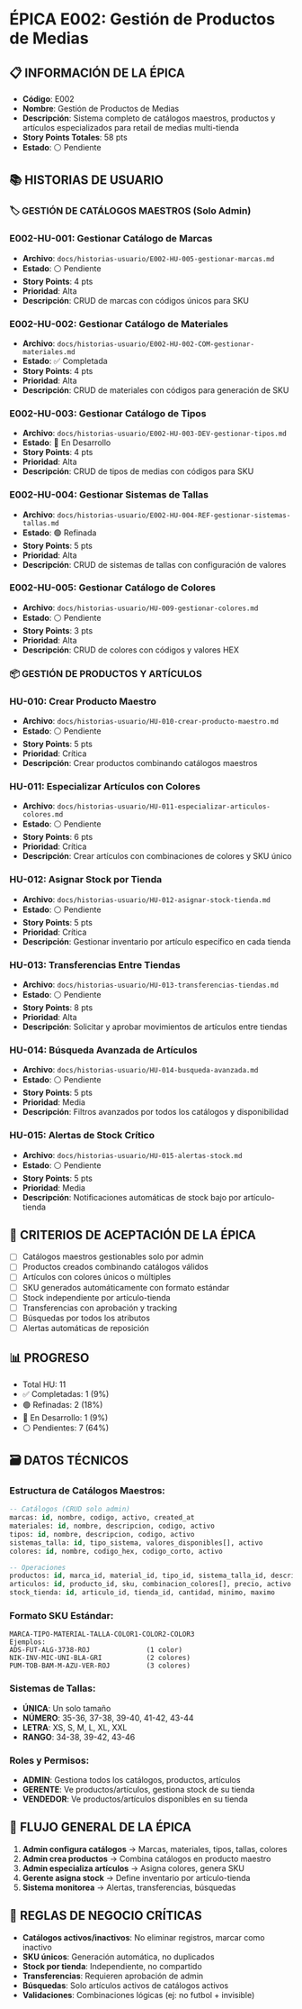 # ÉPICA E002: Gestión de Productos de Medias

## 📋 INFORMACIÓN DE LA ÉPICA
- **Código**: E002
- **Nombre**: Gestión de Productos de Medias
- **Descripción**: Sistema completo de catálogos maestros, productos y artículos especializados para retail de medias multi-tienda
- **Story Points Totales**: 58 pts
- **Estado**: ⚪ Pendiente

## 📚 HISTORIAS DE USUARIO

### 🏷️ GESTIÓN DE CATÁLOGOS MAESTROS (Solo Admin)

### E002-HU-001: Gestionar Catálogo de Marcas
- **Archivo**: `docs/historias-usuario/E002-HU-005-gestionar-marcas.md`
- **Estado**: ⚪ Pendiente
- **Story Points**: 4 pts
- **Prioridad**: Alta
- **Descripción**: CRUD de marcas con códigos únicos para SKU

### E002-HU-002: Gestionar Catálogo de Materiales
- **Archivo**: `docs/historias-usuario/E002-HU-002-COM-gestionar-materiales.md`
- **Estado**: ✅ Completada
- **Story Points**: 4 pts
- **Prioridad**: Alta
- **Descripción**: CRUD de materiales con códigos para generación de SKU

### E002-HU-003: Gestionar Catálogo de Tipos
- **Archivo**: `docs/historias-usuario/E002-HU-003-DEV-gestionar-tipos.md`
- **Estado**: 🔵 En Desarrollo
- **Story Points**: 4 pts
- **Prioridad**: Alta
- **Descripción**: CRUD de tipos de medias con códigos para SKU

### E002-HU-004: Gestionar Sistemas de Tallas
- **Archivo**: `docs/historias-usuario/E002-HU-004-REF-gestionar-sistemas-tallas.md`
- **Estado**: 🟢 Refinada
- **Story Points**: 5 pts
- **Prioridad**: Alta
- **Descripción**: CRUD de sistemas de tallas con configuración de valores

### E002-HU-005: Gestionar Catálogo de Colores
- **Archivo**: `docs/historias-usuario/HU-009-gestionar-colores.md`
- **Estado**: ⚪ Pendiente
- **Story Points**: 3 pts
- **Prioridad**: Alta
- **Descripción**: CRUD de colores con códigos y valores HEX

### 📦 GESTIÓN DE PRODUCTOS Y ARTÍCULOS

### HU-010: Crear Producto Maestro
- **Archivo**: `docs/historias-usuario/HU-010-crear-producto-maestro.md`
- **Estado**: ⚪ Pendiente
- **Story Points**: 5 pts
- **Prioridad**: Crítica
- **Descripción**: Crear productos combinando catálogos maestros

### HU-011: Especializar Artículos con Colores
- **Archivo**: `docs/historias-usuario/HU-011-especializar-articulos-colores.md`
- **Estado**: ⚪ Pendiente
- **Story Points**: 6 pts
- **Prioridad**: Crítica
- **Descripción**: Crear artículos con combinaciones de colores y SKU único

### HU-012: Asignar Stock por Tienda
- **Archivo**: `docs/historias-usuario/HU-012-asignar-stock-tienda.md`
- **Estado**: ⚪ Pendiente
- **Story Points**: 5 pts
- **Prioridad**: Crítica
- **Descripción**: Gestionar inventario por artículo específico en cada tienda

### HU-013: Transferencias Entre Tiendas
- **Archivo**: `docs/historias-usuario/HU-013-transferencias-tiendas.md`
- **Estado**: ⚪ Pendiente
- **Story Points**: 8 pts
- **Prioridad**: Alta
- **Descripción**: Solicitar y aprobar movimientos de artículos entre tiendas

### HU-014: Búsqueda Avanzada de Artículos
- **Archivo**: `docs/historias-usuario/HU-014-busqueda-avanzada.md`
- **Estado**: ⚪ Pendiente
- **Story Points**: 5 pts
- **Prioridad**: Media
- **Descripción**: Filtros avanzados por todos los catálogos y disponibilidad

### HU-015: Alertas de Stock Crítico
- **Archivo**: `docs/historias-usuario/HU-015-alertas-stock.md`
- **Estado**: ⚪ Pendiente
- **Story Points**: 5 pts
- **Prioridad**: Media
- **Descripción**: Notificaciones automáticas de stock bajo por artículo-tienda

## 🎯 CRITERIOS DE ACEPTACIÓN DE LA ÉPICA
- [ ] Catálogos maestros gestionables solo por admin
- [ ] Productos creados combinando catálogos válidos
- [ ] Artículos con colores únicos o múltiples
- [ ] SKU generados automáticamente con formato estándar
- [ ] Stock independiente por artículo-tienda
- [ ] Transferencias con aprobación y tracking
- [ ] Búsquedas por todos los atributos
- [ ] Alertas automáticas de reposición

## 📊 PROGRESO
- Total HU: 11
- ✅ Completadas: 1 (9%)
- 🟢 Refinadas: 2 (18%)
- 🔵 En Desarrollo: 1 (9%)
- ⚪ Pendientes: 7 (64%)

## 🗃️ DATOS TÉCNICOS

### Estructura de Catálogos Maestros:
```sql
-- Catálogos (CRUD solo admin)
marcas: id, nombre, codigo, activo, created_at
materiales: id, nombre, descripcion, codigo, activo
tipos: id, nombre, descripcion, codigo, activo
sistemas_talla: id, tipo_sistema, valores_disponibles[], activo
colores: id, nombre, codigo_hex, codigo_corto, activo

-- Operaciones
productos: id, marca_id, material_id, tipo_id, sistema_talla_id, descripcion_talla
articulos: id, producto_id, sku, combinacion_colores[], precio, activo
stock_tienda: id, articulo_id, tienda_id, cantidad, minimo, maximo
```

### Formato SKU Estándar:
```
MARCA-TIPO-MATERIAL-TALLA-COLOR1-COLOR2-COLOR3
Ejemplos:
ADS-FUT-ALG-3738-ROJ              (1 color)
NIK-INV-MIC-UNI-BLA-GRI           (2 colores)
PUM-TOB-BAM-M-AZU-VER-ROJ         (3 colores)
```

### Sistemas de Tallas:
- **ÚNICA**: Un solo tamaño
- **NÚMERO**: 35-36, 37-38, 39-40, 41-42, 43-44
- **LETRA**: XS, S, M, L, XL, XXL
- **RANGO**: 34-38, 39-42, 43-46

### Roles y Permisos:
- **ADMIN**: Gestiona todos los catálogos, productos, artículos
- **GERENTE**: Ve productos/artículos, gestiona stock de su tienda
- **VENDEDOR**: Ve productos/artículos disponibles en su tienda

## 🔄 FLUJO GENERAL DE LA ÉPICA
1. **Admin configura catálogos** → Marcas, materiales, tipos, tallas, colores
2. **Admin crea productos** → Combina catálogos en producto maestro
3. **Admin especializa artículos** → Asigna colores, genera SKU
4. **Gerente asigna stock** → Define inventario por artículo-tienda
5. **Sistema monitorea** → Alertas, transferencias, búsquedas

## 🏪 REGLAS DE NEGOCIO CRÍTICAS
- **Catálogos activos/inactivos**: No eliminar registros, marcar como inactivo
- **SKU únicos**: Generación automática, no duplicados
- **Stock por tienda**: Independiente, no compartido
- **Transferencias**: Requieren aprobación de admin
- **Búsquedas**: Solo artículos activos de catálogos activos
- **Validaciones**: Combinaciones lógicas (ej: no futbol + invisible)